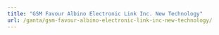 ```yaml
---
title: "GSM Favour Albino Electronic Link Inc. New Technology"
url: /ganta/gsm-favour-albino-electronic-link-inc-new-technology/
---
```

